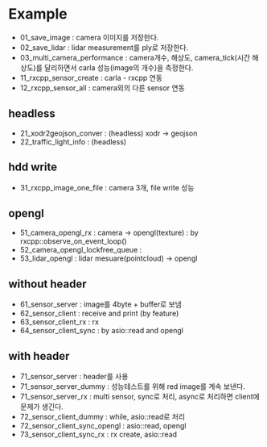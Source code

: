 # Example
- 01_save_image : camera 이미지를 저장한다.
- 02_save_lidar : lidar measurement를 ply로 저장한다.
- 03_multi_camera_performance : camera개수, 해상도, camera_tick(시간 해상도)를 달리하면서 carla 성능(image의 개수)을 측정한다.
- 11_rxcpp_sensor_create : carla - rxcpp 연동
- 12_rxcpp_sensor_all : camera외의 다른 sensor 연동
## headless
- 21_xodr2geojson_conver : (headless) xodr -> geojson
- 22_traffic_light_info : (headless) 
## hdd write
- 31_rxcpp_image_one_file : camera 3개, file write 성능
## opengl
- 51_camera_opengl_rx : camera -> opengl(texture) :  by rxcpp::observe_on_event_loop()
- 52_camera_opengl_lockfree_queue :   
- 53_lidar_opengl : lidar mesuare(pointcloud) -> opengl
## without header
- 61_sensor_server : image를 4byte + buffer로 보냄
- 62_sensor_client : receive and print (by feature)
- 63_sensor_client_rx : rx
- 64_sensor_client_sync : by asio::read and opengl
## with header
- 71_sensor_server : header를 사용 
- 71_sensor_server_dummy : 성능테스트를 위해 red image를 계속 보낸다.
- 71_sensor_server_rx : multi sensor, sync로 처리, async로 처리하면 client에 문제가 생긴다.
- 72_sensor_client_dummy : while, asio::read로 처리
- 72_sensor_client_sync_opengl : asio::read, opengl
- 73_sensor_client_sync_rx : rx create, asio::read   
